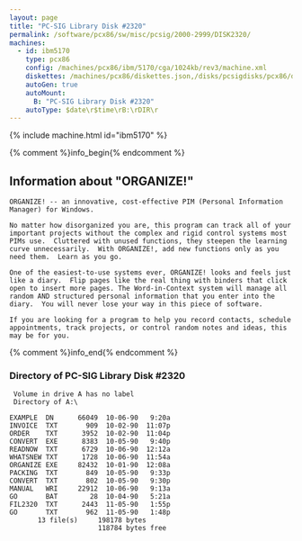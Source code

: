```yaml
---
layout: page
title: "PC-SIG Library Disk #2320"
permalink: /software/pcx86/sw/misc/pcsig/2000-2999/DISK2320/
machines:
  - id: ibm5170
    type: pcx86
    config: /machines/pcx86/ibm/5170/cga/1024kb/rev3/machine.xml
    diskettes: /machines/pcx86/diskettes.json,/disks/pcsigdisks/pcx86/diskettes.json
    autoGen: true
    autoMount:
      B: "PC-SIG Library Disk #2320"
    autoType: $date\r$time\rB:\rDIR\r
---
```


{% include machine.html id="ibm5170" %}

{% comment %}info_begin{% endcomment %}

## Information about "ORGANIZE!"

    ORGANIZE! -- an innovative, cost-effective PIM (Personal Information
    Manager) for Windows.
    
    No matter how disorganized you are, this program can track all of your
    important projects without the complex and rigid control systems most
    PIMs use.  Cluttered with unused functions, they steepen the learning
    curve unnecessarily.  With ORGANIZE!, add new functions only as you
    need them.  Learn as you go.
    
    One of the easiest-to-use systems ever, ORGANIZE! looks and feels just
    like a diary.  Flip pages like the real thing with binders that click
    open to insert more pages. The Word-in-Context system will manage all
    random AND structured personal information that you enter into the
    diary.  You will never lose your way in this piece of software.
    
    If you are looking for a program to help you record contacts, schedule
    appointments, track projects, or control random notes and ideas, this
    may be for you.
{% comment %}info_end{% endcomment %}


### Directory of PC-SIG Library Disk #2320

     Volume in drive A has no label
     Directory of A:\

    EXAMPLE  DN      66049  10-06-90   9:20a
    INVOICE  TXT       909  10-02-90  11:07p
    ORDER    TXT      3952  10-02-90  11:04p
    CONVERT  EXE      8383  10-05-90   9:40p
    READNOW  TXT      6729  10-06-90  12:12a
    WHATSNEW TXT      1728  10-06-90  11:54a
    ORGANIZE EXE     82432  10-01-90  12:08a
    PACKING  TXT       849  10-05-90   9:33p
    CONVERT  TXT       802  10-05-90   9:30p
    MANUAL   WRI     22912  10-06-90   9:13a
    GO       BAT        28  10-04-90   5:21a
    FIL2320  TXT      2443  11-05-90   1:55p
    GO       TXT       962  11-05-90   1:48p
           13 file(s)     198178 bytes
                          118784 bytes free
